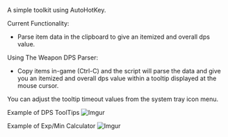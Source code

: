 A simple toolkit using AutoHotKey.


Current Functionality:
 - Parse item data in the clipboard to give an itemized and overall dps value.
 
 
Using The Weapon DPS Parser:
 - Copy items in-game (Ctrl-C) and the script will parse the data and give you an
	itemized and overall dps value within a tooltip displayed at the mouse cursor.
 

You can adjust the tooltip timeout values from the system tray icon menu.
 
 
 
Example of DPS ToolTips
![Imgur](http://i.imgur.com/2VIqWKF)


Example of Exp/Min Calculator
![Imgur](http://i.imgur.com/MRIEeGp)